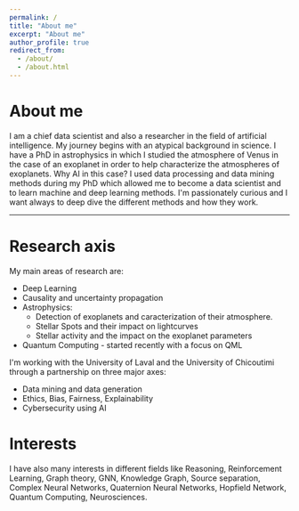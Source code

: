 ```yaml
---
permalink: /
title: "About me"
excerpt: "About me"
author_profile: true
redirect_from: 
  - /about/
  - /about.html
---
```


About me
======

I am a chief data scientist and also a researcher in the field of artificial intelligence. My journey begins with an atypical background in science. I have a PhD in astrophysics in which I studied the atmosphere of Venus in the case of an exoplanet in order to help characterize the atmospheres of exoplanets. Why AI in this case? I used data processing and data mining methods during my PhD which allowed me to become a data scientist and to learn machine and deep learning methods.
I'm passionately curious and I want always to deep dive the different methods and how they work.  


---

Research axis
======

My main areas of research are:
- Deep Learning
- Causality and uncertainty propagation
- Astrophysics: 
    - Detection of exoplanets and caracterization of their atmosphere.  
    - Stellar Spots and their impact on lightcurves
    - Stellar activity and the impact on the exoplanet parameters
- Quantum Computing - started recently with a focus on QML

I'm working with the University of Laval and the University of Chicoutimi through a partnership on three major axes:
- Data mining and data generation
- Ethics, Bias, Fairness, Explainability
- Cybersecurity using AI

Interests
======

I have also many interests in different fields like Reasoning, Reinforcement Learning, Graph theory, GNN, Knowledge Graph, Source separation, Complex Neural Networks, Quaternion Neural Networks, Hopfield Network, Quantum Computing, Neurosciences.
